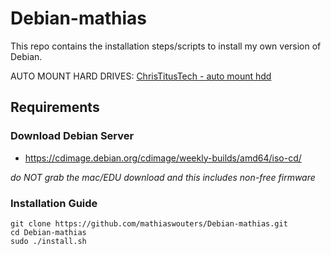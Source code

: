 # Debian-mathias
This repo contains the installation steps/scripts to install my own version of Debian.

AUTO MOUNT HARD DRIVES: [ChrisTitusTech - auto mount hdd](https://www.youtube.com/watch?v=JS0Jd_DNXdg)

## Requirements
### Download Debian Server
- https://cdimage.debian.org/cdimage/weekly-builds/amd64/iso-cd/ 

*do NOT grab the mac/EDU download and this includes non-free firmware*

### Installation Guide

```
git clone https://github.com/mathiaswouters/Debian-mathias.git
cd Debian-mathias
sudo ./install.sh
```